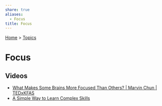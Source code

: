 ```yaml
---  
share: true  
aliases:  
  - Focus  
title: Focus  
---  
```

[Home](../index.md) > [Topics](./index.md)  
# Focus  
## Videos  
- [What Makes Some Brains More Focused Than Others? | Marvin Chun | TEDxKFAS](../videos/what-makes-some-brains-more-focused-than-others-marvin-chun-tedxkfas.md)  
- [A Simple Way to Learn Complex Skills](../videos/a-simple-way-to-learn-complex-skills.md)  
